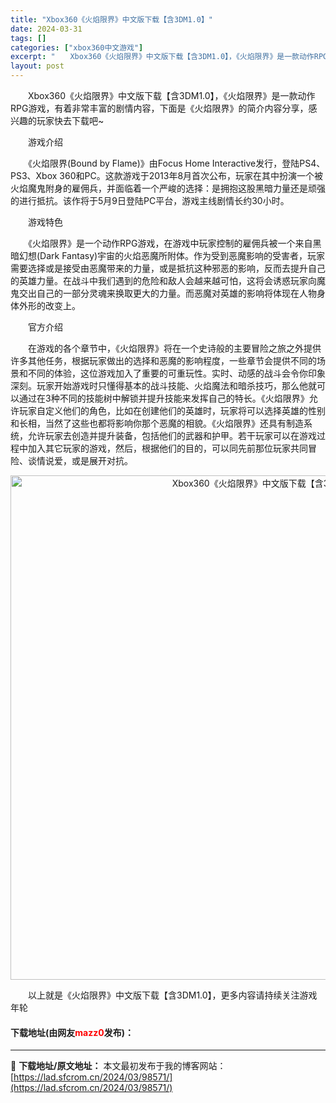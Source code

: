 ```yaml
---
title: "Xbox360《火焰限界》中文版下载【含3DM1.0】"
date: 2024-03-31
tags: []
categories: ["xbox360中文游戏"]
excerpt: "　　Xbox360《火焰限界》中文版下载【含3DM1.0】，《火焰限界》是一款动作RPG游戏，有着非常丰富的剧情内容，下面是《火焰限界》的简介内容分享，感兴趣的玩家快去下载吧~ 　　游戏介绍 　　《火焰限界(Bound by Flame)》由Focus Home Interactive发行，登陆PS&hellip;"
layout: post
---
```


 <p>　　Xbox360《火焰限界》中文版下载【含3DM1.0】，《火焰限界》是一款动作RPG游戏，有着非常丰富的剧情内容，下面是《火焰限界》的简介内容分享，感兴趣的玩家快去下载吧~</p> <p>　　游戏介绍</p> <p>　　《火焰限界(Bound by Flame)》由Focus Home Interactive发行，登陆PS4、PS3、Xbox 360和PC。这款游戏于2013年8月首次公布，玩家在其中扮演一个被火焰魔鬼附身的雇佣兵，并面临着一个严峻的选择：是拥抱这股黑暗力量还是顽强的进行抵抗。该作将于5月9日登陆PC平台，游戏主线剧情长约30小时。</p> <p>　　游戏特色</p> <p>　　《火焰限界》是一个动作RPG游戏，在游戏中玩家控制的雇佣兵被一个来自黑暗幻想(Dark Fantasy)宇宙的火焰恶魔所附体。作为受到恶魔影响的受害者，玩家需要选择或是接受由恶魔带来的力量，或是抵抗这种邪恶的影响，反而去提升自己的英雄力量。在战斗中我们遇到的危险和敌人会越来越可怕，这将会诱惑玩家向魔鬼交出自己的一部分灵魂来换取更大的力量。而恶魔对英雄的影响将体现在人物身体外形的改变上。</p> <p>　　官方介绍</p> <p>　　在游戏的各个章节中，《火焰限界》将在一个史诗般的主要冒险之旅之外提供许多其他任务，根据玩家做出的选择和恶魔的影响程度，一些章节会提供不同的场景和不同的体验，这位游戏加入了重要的可重玩性。实时、动感的战斗会令你印象深刻。玩家开始游戏时只懂得基本的战斗技能、火焰魔法和暗杀技巧，那么他就可以通过在3种不同的技能树中解锁并提升技能来发挥自己的特长。《火焰限界》允许玩家自定义他们的角色，比如在创建他们的英雄时，玩家将可以选择英雄的性别和长相，当然了这些也都将影响你那个恶魔的相貌。《火焰限界》还具有制造系统，允许玩家去创造并提升装备，包括他们的武器和护甲。若干玩家可以在游戏过程中加入其它玩家的游戏，然后，根据他们的目的，可以同先前那位玩家共同冒险、谈情说爱，或是展开对抗。</p> <p align="center"><img align="" border="0" src="https://lad.sfcrom.cn/wp-content/uploads/2024/03/20240330_66083f514dd88.jpg" width="807" alt="Xbox360《火焰限界》中文版下载【含3DM1.0】" /></p> <p>　　以上就是《火焰限界》中文版下载【含3DM1.0】，更多内容请持续关注游戏年轮</p> <p><h4>下载地址(由网友<font color="red">mazz0</font>发布)：</h4></p> 

---
📖 **下载地址/原文地址：** 本文最初发布于我的博客网站：[https://lad.sfcrom.cn/2024/03/98571/](https://lad.sfcrom.cn/2024/03/98571/)
